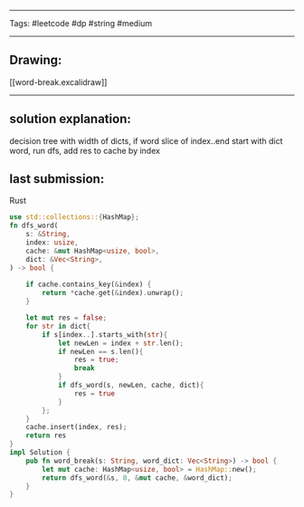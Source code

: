 

----

Tags: #leetcode #dp #string #medium

----

## Drawing:
[[word-break.excalidraw]]

----


## solution explanation:
decision tree with width of dicts, if word slice of index..end start with dict word, run dfs, add res to cache by index

## last submission:
Rust

```rust
use std::collections::{HashMap};
fn dfs_word(
    s: &String,
    index: usize,
    cache: &mut HashMap<usize, bool>,
    dict: &Vec<String>,
) -> bool {
    
    if cache.contains_key(&index) {
        return *cache.get(&index).unwrap();
    }

    let mut res = false;
    for str in dict{
        if s[index..].starts_with(str){
            let newLen = index + str.len();
            if newLen == s.len(){
                res = true;
                break
            }
            if dfs_word(s, newLen, cache, dict){
                res = true
            }
        };
    }
    cache.insert(index, res);
    return res
}
impl Solution {
    pub fn word_break(s: String, word_dict: Vec<String>) -> bool {
        let mut cache: HashMap<usize, bool> = HashMap::new();
        return dfs_word(&s, 0, &mut cache, &word_dict);
    }
}
```




